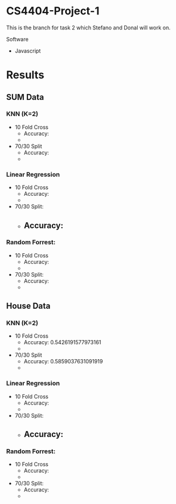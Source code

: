 # CS4404-Project-1
This is the branch for task 2 which Stefano and Donal will work on.

Software
- Javascript

# Results
## SUM Data
### KNN (K=2)
- 10 Fold Cross
    - Accuracy:
    -  
- 70/30 Split
    - Accuracy:
    -
### Linear Regression
- 10 Fold Cross
    - Accuracy: 
    -  
- 70/30 Split: 
    - Accuracy:
        -  
### Random Forrest:
- 10 Fold Cross
    - Accuracy: 
    - 
- 70/30 Split: 
    - Accuracy:
    - 


## House Data
### KNN (K=2)
- 10 Fold Cross
    - Accuracy: 0.5426191577973161
    -  
- 70/30 Split
    - Accuracy: 0.5859037631091919
    -
### Linear Regression
- 10 Fold Cross
    - Accuracy: 
    -  
- 70/30 Split: 
    - Accuracy:
        -  
### Random Forrest:
- 10 Fold Cross
    - Accuracy: 
    - 
- 70/30 Split: 
    - Accuracy:
    - 